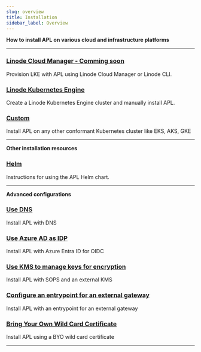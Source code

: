 ```yaml
---
slug: overview
title: Installation
sidebar_label: Overview
---
```


**How to install APL on various cloud and infrastructure platforms**

---

### [Linode Cloud Manager - Comming soon](apl.md)
Provision LKE with APL using Linode Cloud Manager or Linode CLI.

### [Linode Kubernetes Engine](linode.md)
Create a Linode Kubernetes Engine cluster and manually install APL.

### [Custom](custom.md)
Install APL on any other conformant Kubernetes cluster like EKS, AKS, GKE

---

**Other installation resources**

### [Helm](helm.md)
Instructions for using the APL Helm chart.

---

**Advanced configurations**

### [Use DNS](dns.md)
Install APL with DNS

### [Use Azure AD as IDP](oidc.md)
Install APL with Azure Entra ID for OIDC

### [Use KMS to manage keys for encryption](sops.md)
Install APL with SOPS and an external KMS

### [Configure an entrypoint for an external gateway](entrypoint.md)
Install APL with an entrypoint for an external gateway

### [Bring Your Own Wild Card Certificate](byo-wildcard.md)
Install APL using a BYO wild card certificate

---
